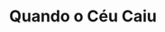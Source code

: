 ---
Numero: 382
title: Quando o Céu Caiu
Autor: John Barnes
Co-autor: 
Ano-de-Publicacao: 1989
Titulo-original: The Man Who Pulled Down the Sky
Tradutor: Raul de Sousa Machado
Co-tradutor: 
Ano-de-edicao: 1987
alias: John-Barnes
Autor2-alias: 
Tradutor1-alias: Raul-de-Sousa-Machado
Tradutor2-alias: 
Titulo-link: 382-Quando-o-Ceu-Caiu
Capa: 
pags: 
Capa-link: 
---